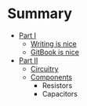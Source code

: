 # Summary

* [Part I](part1/README.md)
    * [Writing is nice](part1/writing.md)
    * [GitBook is nice](part1/gitbook.md)
* [Part II](home-automation/README.md)
    * [Circuitry](home-automation/circuitry.md)
    * [Components](home-automation/components.md)
      * Resistors
      * Capacitors
